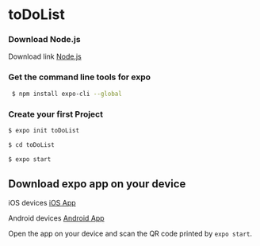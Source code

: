 # toDoList

### Download Node.js

Download link [Node.js](https://nodejs.org/en/)

### Get the command line tools for expo

```sh
 $ npm install expo-cli --global
```

### Create your first Project

```sh
$ expo init toDoList
```
```sh
$ cd toDoList
```
```sh
$ expo start
```

## Download expo app on your device

iOS devices [iOS App](https://apps.apple.com/app/apple-store/id982107779)

Android devices [Android App](https://play.google.com/store/apps/details?id=host.exp.exponent&referrer=www)

Open the app on your device and scan the QR code printed by ```expo start```.
